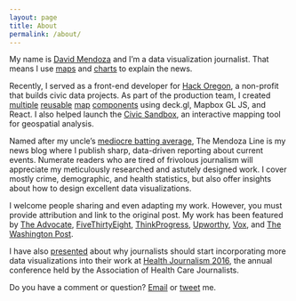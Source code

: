 ```yaml
---
layout: page
title: About
permalink: /about/
---
```

My name is [David Mendoza](https://twitter.com/sen_mendoza/) and I’m a data visualization journalist. That means I use [maps](https://mic.com/articles/121326/evolution-of-same-sex-marriage-in-america) and [charts](https://mic.com/articles/122955/evolution-of-marijuana-legalization-in-america) to explain the news.

Recently, I served as a front-end developer for [Hack Oregon](https://www.hackoregon.org/), a non-profit that builds civic data projects. As part of the production team, I created [multiple](https://hackoregon.github.io/civic/iframe.html?selectedKind=PathMap&selectedStory=With%20tooltip) [reusable](https://hackoregon.github.io/civic/iframe.html?selectedKind=IconMap&selectedStory=With%20tooltip) [map](https://hackoregon.github.io/civic/iframe.html?selectedKind=ScatterPlotMap&selectedStory=With%20tooltip) [components](https://hackoregon.github.io/civic/iframe.html?selectedKind=ScreenGridMap&selectedStory=Simple%20usage) using deck.gl, Mapbox GL JS, and React. I also helped launch the [Civic Sandbox](http://civicplatform.org/sandbox), an interactive mapping tool for geospatial analysis.

Named after my uncle’s [mediocre batting average](https://www.mlb.com/cut4/how-did-the-mendoza-line-become-an-mlb-term/c-277392972), The Mendoza Line is my news blog where I publish sharp, data-driven reporting about current events. Numerate readers who are tired of frivolous journalism will appreciate my meticulously researched and astutely designed work. I cover mostly crime, demographic, and health statistics, but also offer insights about how to design excellent data visualizations.

I welcome people sharing and even adapting my work. However, you must provide attribution and link to the original post. My work has been featured by [The Advocate](https://www.advocate.com/politics/marriage-equality/2014/06/05/majority-same-sex-couples-can-now-marry-us), [FiveThirtyEight](https://fivethirtyeight.com/datalab/more-data-analysts-went-looking-for-the-south-and-midwest-and-heres-what-they-found/), [ThinkProgress](https://thinkprogress.org/justice/2016/02/17/3750335/all-the-arguments-against-obama-nominating-the-next-supreme-court-justice-debunked/), [Upworthy](https://www.upworthy.com/10-years-of-social-change-in-1-simple-gif), [Vox](https://www.vox.com/2014/6/19/5824390/the-measles-vaccine-works-in-one-chart), and [The Washington Post](https://www.washingtonpost.com/blogs/the-fix/wp/2014/05/22/the-rapid-rise-of-the-career-politician-in-2-gifs/).

I have also [presented](https://docs.google.com/presentation/d/1HBdn7kj9K3Lm1JU9EqL6qYO6xnsLlrccLpw8b6yV3fg/present#slide=id.p) about why journalists should start incorporating more data visualizations into their work at [Health Journalism 2016](http://healthjournalism.org/secondarypage-details.php?id=1618), the annual conference held by the Association of Health Care Journalists.

Do you have a comment or question? [Email](mailto:david@themendozaline.org) or [tweet](https://twitter.com/sen_mendoza) me.
